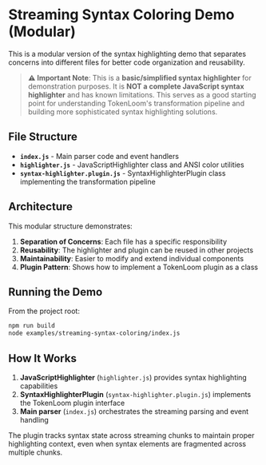 # Streaming Syntax Coloring Demo (Modular)

This is a modular version of the syntax highlighting demo that separates concerns into different files for better code organization and reusability.

> **⚠️ Important Note**: This is a **basic/simplified syntax highlighter** for demonstration purposes. It is **NOT a complete JavaScript syntax highlighter** and has known limitations. This serves as a good starting point for understanding TokenLoom's transformation pipeline and building more sophisticated syntax highlighting solutions.

## File Structure

- **`index.js`** - Main parser code and event handlers
- **`highlighter.js`** - JavaScriptHighlighter class and ANSI color utilities
- **`syntax-highlighter.plugin.js`** - SyntaxHighlighterPlugin class implementing the transformation pipeline

## Architecture

This modular structure demonstrates:

1. **Separation of Concerns**: Each file has a specific responsibility
2. **Reusability**: The highlighter and plugin can be reused in other projects
3. **Maintainability**: Easier to modify and extend individual components
4. **Plugin Pattern**: Shows how to implement a TokenLoom plugin as a class

## Running the Demo

From the project root:

```bash
npm run build
node examples/streaming-syntax-coloring/index.js
```

## How It Works

1. **JavaScriptHighlighter** (`highlighter.js`) provides syntax highlighting capabilities
2. **SyntaxHighlighterPlugin** (`syntax-highlighter.plugin.js`) implements the TokenLoom plugin interface
3. **Main parser** (`index.js`) orchestrates the streaming parsing and event handling

The plugin tracks syntax state across streaming chunks to maintain proper highlighting context, even when syntax elements are fragmented across multiple chunks.
